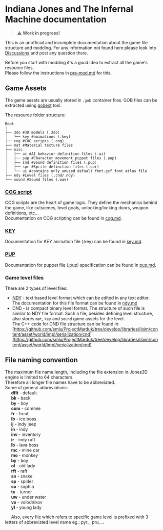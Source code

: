 # Indiana Jones and The Infernal Machine documentation
> :warning: **Work in progress!**

This is an unofficial and incomplete documentation about the game file structure and modding. For any information not found here please look into [Discussions](https://github.com/Jones3D-The-Infernal-Engine/Documentation/discussions) and post any question there.

Before you start with modding it's a good idea to extract all the game's resource files.  
Please follow the instructions in [pre-mod.md](pre-mod.md) for this.

## Game Assets
The game assets are usually stored in `.gob` container files.
GOB files can be extracted using [gobext](https://github.com/smlu/ProjectMarduk/releases) tool.

The resource folder structure:
```
Root
│ 
├── 3do #3D models (.3do)
│   └── key #animations (.key)
├── cog #COG scripts (.cog)
├── mat #Material texture files
├── misc
│   ├── ai #AI behavior definition files (.ai)
│   ├── pup #Character movement puppet files (.pup)
│   ├── snd #Sound definition files (.pup)
│   ├── spr #Sprite definition files (.spr)
│   └── ui #contains only unused default font.gcf font atlas file
├── ndy #Level files (.cnd/.ndy)
└── sound #Sound files (.wav)
``` 

### [COG script](cog.md)
 COG scripts are the heart of game logic. They define the mechanics behind the game, like cutscenes, level goals, unlocking/locking doors, weapon definitions, etc...  
 Documentation on COG scripting can be found in [cog.md](cog.md).

### [KEY](key.md)
Documentation for KEY animation file (.key) can be found in [key.md](key.md).

### [PUP](pup.md)
Documentation for puppet file (.pup) specification can be found in [pup.md](pup.md).

### Game level files
There are 2 types of level files:
* [NDY](ndy.md) - text based level format which can be edited in any text editor.  
The documentation for this file format can be found in [ndy.md](ndy.md)
* CND - is compact binary level format. The structure of such file is similar to NDY file format. Such a file, besides defining level structure, also stores `mat`, `key` and `sound` game assets for the level.  
The C++ code for CND file structure can be found in: [https://github.com/smlu/ProjectMarduk/tree/develop/libraries/libim/content/asset/world/impl/serialization/cnd](https://github.com/smlu/ProjectMarduk/tree/develop/libraries/libim/content/asset/world/impl/serialization/cnd)

## File naming convention
The maximum file name length, including the file extension in Jones3D engine is limited to 64 characters.  
Therefore all longer file names have to be abbreviated.  
Some of general abbreviations:  
   &nbsp;&nbsp;&nbsp;&nbsp; **dflt** - default  
   &nbsp;&nbsp;&nbsp;&nbsp; **bk**   - back  
   &nbsp;&nbsp;&nbsp;&nbsp; **by**   - boy  
   &nbsp;&nbsp;&nbsp;&nbsp; **com**  - commie    
   &nbsp;&nbsp;&nbsp;&nbsp; **fr**   - front    
   &nbsp;&nbsp;&nbsp;&nbsp; **ib**   - ice boss   
   &nbsp;&nbsp;&nbsp;&nbsp; **ij**   - indy jeep  
   &nbsp;&nbsp;&nbsp;&nbsp; **in**   - indy  
   &nbsp;&nbsp;&nbsp;&nbsp; **inv**  - inventory  
   &nbsp;&nbsp;&nbsp;&nbsp; **ir**   - indy raft  
   &nbsp;&nbsp;&nbsp;&nbsp; **lb**   - lava boss  
   &nbsp;&nbsp;&nbsp;&nbsp; **mc**   - mine car  
   &nbsp;&nbsp;&nbsp;&nbsp; **mo**   - monkey  
   &nbsp;&nbsp;&nbsp;&nbsp; **by**   - boy  
   &nbsp;&nbsp;&nbsp;&nbsp; **ol**   - old lady  
   &nbsp;&nbsp;&nbsp;&nbsp; **rft**  - raft  
   &nbsp;&nbsp;&nbsp;&nbsp; **sn**   - snake  
   &nbsp;&nbsp;&nbsp;&nbsp; **sp**   - spider  
   &nbsp;&nbsp;&nbsp;&nbsp; **so**   - sophia  
   &nbsp;&nbsp;&nbsp;&nbsp; **tu**   - turner  
   &nbsp;&nbsp;&nbsp;&nbsp; **uw**   - under water  
   &nbsp;&nbsp;&nbsp;&nbsp; **vo**   - volodnikov  
   &nbsp;&nbsp;&nbsp;&nbsp; **yl**   - young lady  
   
   &nbsp;&nbsp;&nbsp;&nbsp; Also, every file which refers to specific game level is prefixed with 3 letters of abbreviated level name eg.: pyr_, pru_...  
